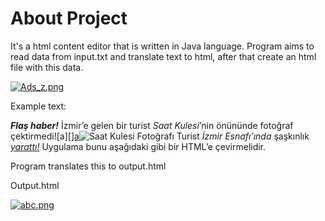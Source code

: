 # About Project

It's a html content editor that is written in Java language. Program aims to read data from input.txt and translate text to html, after that 
create an html file with this data. 
  
  [![Ads_z.png](https://s25.postimg.org/74k91hzyn/Ads_z.png)](https://postimg.org/image/cfz5m7m17/)

Example text:

***Flaş haber!***
İzmir’e gelen bir turist _Saat Kulesi_’nin önününde fotoğraf çektirmedi![a][][a]()![Saat Kulesi
Fotoğrafı](http://site.com/kule.jpg)
Turist *İzmir _Esnafı_’ında* şaşkınlık *[yarattı!](http://www.reklam.com/en-yaratici-reklamlar)*
Uygulama bunu aşağıdaki gibi bir HTML’e çevirmelidir.

Program translates this to output.html

Output.html

[![abc.png](https://s25.postimg.org/rpz0ti4pr/abc.png)](https://postimg.org/image/s2qezomzf/)
